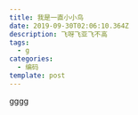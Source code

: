```yaml
---
title: 我是一直小小鸟
date: 2019-09-30T02:06:10.364Z
description: 飞呀飞亚飞不高
tags:
  - g
categories:
  - 编码
template: post
---
```

gggg
